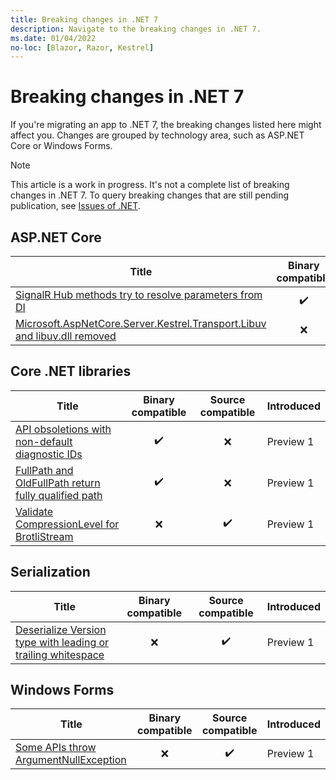 ```yaml
---
title: Breaking changes in .NET 7
description: Navigate to the breaking changes in .NET 7.
ms.date: 01/04/2022
no-loc: [Blazor, Razor, Kestrel]
---
```

# Breaking changes in .NET 7

If you're migrating an app to .NET 7, the breaking changes listed here might affect you. Changes are grouped by technology area, such as ASP.NET Core or Windows Forms.

> [!NOTE]
>
> This article is a work in progress. It's not a complete list of breaking changes in .NET 7. To query breaking changes that are still pending publication, see [Issues of .NET](https://issuesof.net/?q=%20is:open%20-label:Documented%20is:issue%20(label:%22Breaking%20Change%22%20or%20label:breaking-change)%20(repo:dotnet%2Fdocs%20or%20repo:aspnet%2FAnnouncements)%20group:repo%20(label:%22:checkered_flag:%20Release:%20.NET%207%22%20or%20label:7.0.0)%20sort:created-desc).

## ASP.NET Core

| Title | Binary compatible | Source compatible | Introduced |
| - | :-: | :-: | - |
| [SignalR Hub methods try to resolve parameters from DI](aspnet-core/7.0/signalr-hub-method-parameters-di.md) | ✔️ | ❌ | Preview 2 |
| [Microsoft.AspNetCore.Server.Kestrel.Transport.Libuv and libuv.dll removed](aspnet-core/7.0/libuv-transport-dll-removed.md) | ❌ | ❌ | Preview 1 |

## Core .NET libraries

| Title | Binary compatible | Source compatible | Introduced |
| - | :-: | :-: | - |
| [API obsoletions with non-default diagnostic IDs](core-libraries/7.0/obsolete-apis-with-custom-diagnostics.md) | ✔️ | ❌ | Preview 1 |
| [FullPath and OldFullPath return fully qualified path](core-libraries/7.0/filesystemeventargs-fullpath.md) | ✔️ | ❌ | Preview 1 |
| [Validate CompressionLevel for BrotliStream](core-libraries/7.0/compressionlevel-validation.md) | ❌ | ✔️ | Preview 1 |

## Serialization

| Title | Binary compatible | Source compatible | Introduced |
| - | :-: | :-: | - |
| [Deserialize Version type with leading or trailing whitespace](serialization/7.0/deserialize-version-with-whitespace.md) | ❌ | ✔️ | Preview 1 |

## Windows Forms

| Title | Binary compatible | Source compatible | Introduced |
| - | :-: | :-: | - |
| [Some APIs throw ArgumentNullException](windows-forms/7.0/apis-throw-argumentnullexception.md) | ❌ | ✔️ | Preview 1 |
